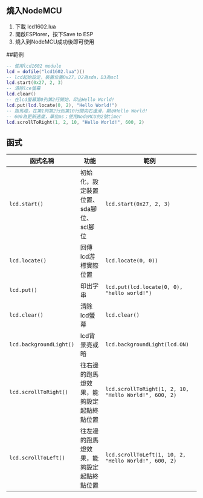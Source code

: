 ## 燒入NodeMCU
1. 下載 lcd1602.lua
2. 開啟ESPlorer，按下Save to ESP
3. 燒入到NodeMCU成功後即可使用

##範例
```lua
-- 使用lcd1602 module
lcd = dofile("lcd1602.lua")()
-- lcd起始設定，裝置位置0x27，D2為sda，D3為scl
lcd.start(0x27, 2, 3)
-- 清除lce螢幕
lcd.clear()
-- 在lcd螢幕第0列第2行開始，印出Hello World!
lcd.put(lcd.locate(0, 2), "Hello World!")
-- 跑馬燈，在第1列第2行到第10行間向右邊滑，顯示Hello World!
-- 600為更新速度，單位ms；使用NodeMCU的2號timer
lcd.scrollToRight(1, 2, 10, "Hello World!", 600, 2)
```

## 函式
| 函式名稱        | 功能          | 範例  |
|---	|---	|---	|
| ```lcd.start()```     | 初始化，設定裝置位置、sda腳位、scl腳位|```lcd.start(0x27, 2, 3)``` |
| ```lcd.locate()```   | 回傳lcd游標實際位置|```lcd.locate(0, 0))``` |
| ```lcd.put()```     | 印出字串|```lcd.put(lcd.locate(0, 0), "hello world!")``` |
| ```lcd.clear()```   | 清除lcd螢幕|```lcd.clear() ``` |
| ```lcd.backgroundLight()```| lcd背景亮或暗|```lcd.backgroundLight(lcd.ON)```|
| ```lcd.scrollToRight()```|往右邊的跑馬燈效果，能夠設定起點終點位置|```lcd.scrollToRight(1, 2, 10, "Hello World!", 600, 2)```|
| ```lcd.scrollToLeft()```|往左邊的跑馬燈效果，能夠設定起點終點位置|```lcd.scrollToLeft(1, 10, 2, "Hello World!", 600, 2)```|
